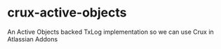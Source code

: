 # crux-active-objects
An Active Objects backed TxLog implementation so we can use Crux in Atlassian Addons
